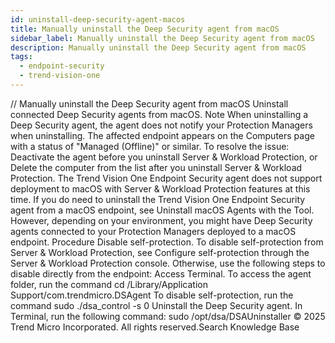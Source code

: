 ```yaml
---
id: uninstall-deep-security-agent-macos
title: Manually uninstall the Deep Security agent from macOS
sidebar_label: Manually uninstall the Deep Security agent from macOS
description: Manually uninstall the Deep Security agent from macOS
tags:
  - endpoint-security
  - trend-vision-one
---
```


/*<![CDATA[*/ $('#title').html($('meta[name=map-description]').attr('content')); /*]]>*/ Manually uninstall the Deep Security agent from macOS Uninstall connected Deep Security agents from macOS. Note When uninstalling a Deep Security agent, the agent does not notify your Protection Managers when uninstalling. The affected endpoint appears on the Computers page with a status of "Managed (Offline)" or similar. To resolve the issue: Deactivate the agent before you uninstall Server & Workload Protection, or Delete the computer from the list after you uninstall Server & Workload Protection. The Trend Vision One Endpoint Security agent does not support deployment to macOS with Server & Workload Protection features at this time. If you do need to uninstall the Trend Vision One Endpoint Security agent from a macOS endpoint, see Uninstall macOS Agents with the Tool. However, depending on your environment, you might have Deep Security agents connected to your Protection Managers deployed to a macOS endpoint. Procedure Disable self-protection. To disable self-protection from Server & Workload Protection, see Configure self-protection through the Server & Workload Protection console. Otherwise, use the following steps to disable directly from the endpoint: Access Terminal. To access the agent folder, run the command cd /Library/Application Support/com.trendmicro.DSAgent To disable self-protection, run the command sudo ./dsa_control -s 0 Uninstall the Deep Security agent. In Terminal, run the following command: sudo /opt/dsa/DSAUninstaller © 2025 Trend Micro Incorporated. All rights reserved.Search Knowledge Base
